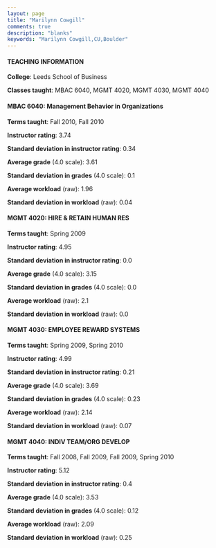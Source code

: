 ```yaml
---
layout: page
title: "Marilynn Cowgill" 
comments: true
description: "blanks"
keywords: "Marilynn Cowgill,CU,Boulder"
---
```

<head>
<script src="https://ajax.googleapis.com/ajax/libs/jquery/2.1.3/jquery.min.js"></script>
<script src="https://dl.dropboxusercontent.com/s/pc42nxpaw1ea4o9/highcharts.js?dl=0"></script>
<!-- <script src="../assets/js/highcharts.js"></script> -->
<style type="text/css">@font-face {
	font-family: "Bebas Neue";
	src: url(https://www.filehosting.org/file/details/544349/BebasNeue Regular.otf) format("opentype");
	}
	h1.Bebas { 
		font-family: "Bebas Neue", Verdana, Tahoma;
	}
</style>
</head>
	   
#### TEACHING INFORMATION

**College**: Leeds School of Business

**Classes taught**: MBAC 6040, MGMT 4020, MGMT 4030, MGMT 4040

#### MBAC 6040: Management Behavior in Organizations

**Terms taught**: Fall 2010, Fall 2010

**Instructor rating**: 3.74

**Standard deviation in instructor rating**: 0.34

**Average grade** (4.0 scale): 3.61

**Standard deviation in grades** (4.0 scale): 0.1

**Average workload** (raw): 1.96

**Standard deviation in workload** (raw): 0.04

#### MGMT 4020: HIRE & RETAIN HUMAN RES

**Terms taught**: Spring 2009

**Instructor rating**: 4.95

**Standard deviation in instructor rating**: 0.0

**Average grade** (4.0 scale): 3.15

**Standard deviation in grades** (4.0 scale): 0.0

**Average workload** (raw): 2.1

**Standard deviation in workload** (raw): 0.0

#### MGMT 4030: EMPLOYEE REWARD SYSTEMS

**Terms taught**: Spring 2009, Spring 2010

**Instructor rating**: 4.99

**Standard deviation in instructor rating**: 0.21

**Average grade** (4.0 scale): 3.69

**Standard deviation in grades** (4.0 scale): 0.23

**Average workload** (raw): 2.14

**Standard deviation in workload** (raw): 0.07

#### MGMT 4040: INDIV TEAM/ORG DEVELOP

**Terms taught**: Fall 2008, Fall 2009, Fall 2009, Spring 2010

**Instructor rating**: 5.12

**Standard deviation in instructor rating**: 0.4

**Average grade** (4.0 scale): 3.53

**Standard deviation in grades** (4.0 scale): 0.12

**Average workload** (raw): 2.09

**Standard deviation in workload** (raw): 0.25

